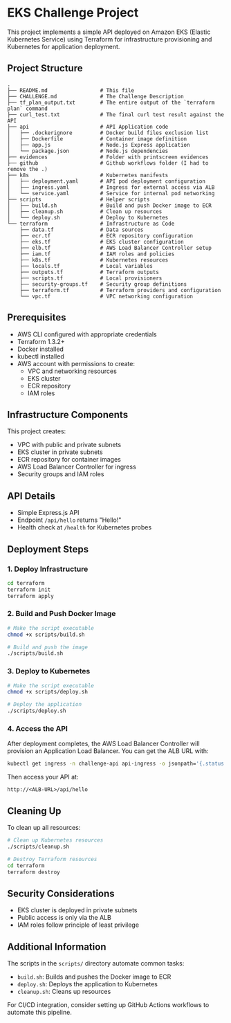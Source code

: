 # EKS Challenge Project

This project implements a simple API deployed on Amazon EKS (Elastic Kubernetes Service) using Terraform for infrastructure provisioning and Kubernetes for application deployment.

## Project Structure

```
.
├── README.md                 # This file
├── CHALLENGE.md              # The Challenge Description
├── tf_plan_output.txt        # The entire output of the `terraform plan` command
├── curl_test.txt             # The final curl test result against the API
├── api                       # API Application code
│   ├── .dockerignore         # Docker build files exclusion list
│   ├── Dockerfile            # Container image definition
│   ├── app.js                # Node.js Express application
│   └── package.json          # Node.js dependencies
├── evidences                 # Folder with printscreen evidences
├── github                    # Github workflows folder (I had to remove the .)
├── k8s                       # Kubernetes manifests
│   ├── deployment.yaml       # API pod deployment configuration
│   ├── ingress.yaml          # Ingress for external access via ALB
│   └── service.yaml          # Service for internal pod networking
├── scripts                   # Helper scripts
│   ├── build.sh              # Build and push Docker image to ECR
│   ├── cleanup.sh            # Clean up resources
│   └── deploy.sh             # Deploy to Kubernetes
└── terraform                 # Infrastructure as Code
    ├── data.tf               # Data sources
    ├── ecr.tf                # ECR repository configuration
    ├── eks.tf                # EKS cluster configuration
    ├── elb.tf                # AWS Load Balancer Controller setup
    ├── iam.tf                # IAM roles and policies
    ├── k8s.tf                # Kubernetes resources
    ├── locals.tf             # Local variables
    ├── outputs.tf            # Terraform outputs
    ├── scripts.tf            # Local provisioners
    ├── security-groups.tf    # Security group definitions
    ├── terraform.tf          # Terraform providers and configuration
    └── vpc.tf                # VPC networking configuration
```

## Prerequisites

- AWS CLI configured with appropriate credentials
- Terraform 1.3.2+
- Docker installed
- kubectl installed
- AWS account with permissions to create:
  - VPC and networking resources
  - EKS cluster
  - ECR repository
  - IAM roles

## Infrastructure Components

This project creates:
- VPC with public and private subnets
- EKS cluster in private subnets
- ECR repository for container images
- AWS Load Balancer Controller for ingress
- Security groups and IAM roles

## API Details

- Simple Express.js API
- Endpoint `/api/hello` returns "Hello!" 
- Health check at `/health` for Kubernetes probes

## Deployment Steps

### 1. Deploy Infrastructure

```bash
cd terraform
terraform init
terraform apply
```

### 2. Build and Push Docker Image

```bash
# Make the script executable
chmod +x scripts/build.sh

# Build and push the image
./scripts/build.sh
```

### 3. Deploy to Kubernetes

```bash
# Make the script executable
chmod +x scripts/deploy.sh

# Deploy the application
./scripts/deploy.sh
```

### 4. Access the API

After deployment completes, the AWS Load Balancer Controller will provision an Application Load Balancer. You can get the ALB URL with:

```bash
kubectl get ingress -n challenge-api api-ingress -o jsonpath='{.status.loadBalancer.ingress[0].hostname}'
```

Then access your API at:
```
http://<ALB-URL>/api/hello
```

## Cleaning Up

To clean up all resources:

```bash
# Clean up Kubernetes resources
./scripts/cleanup.sh

# Destroy Terraform resources
cd terraform
terraform destroy
```

## Security Considerations

- EKS cluster is deployed in private subnets
- Public access is only via the ALB
- IAM roles follow principle of least privilege

## Additional Information

The scripts in the `scripts/` directory automate common tasks:
- `build.sh`: Builds and pushes the Docker image to ECR
- `deploy.sh`: Deploys the application to Kubernetes
- `cleanup.sh`: Cleans up resources

For CI/CD integration, consider setting up GitHub Actions workflows to automate this pipeline.